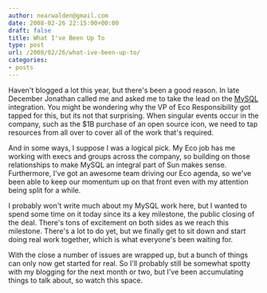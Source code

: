 ```yaml
---
author: nearwalden@gmail.com
date: 2008-02-26 22:15:00+00:00
draft: false
title: What I've Been Up To
type: post
url: /2008/02/26/what-ive-been-up-to/
categories:
- posts
---
```


Haven't blogged a lot this year, but there's been a good reason. In late December Jonathan called me and asked me to take the lead on the [MySQL](http://www.mysql.com/) integration. You might be wondering why the VP of Eco Responsibility got tapped for this, but its not that surprising. When singular events occur in the company, such as the $1B purchase of an open source icon, we need to tap resources from all over to cover all of the work that's required.





And in some ways, I suppose I was a logical pick. My Eco job has me working with execs and groups across the company, so building on those relationships to make MySQL an integral part of Sun makes sense. Furthermore, I've got an awesome team driving our Eco agenda, so we've been able to keep our momentum up on that front even with my attention being split for a while.





I probably won't write much about my MySQL work here, but I wanted to spend some time on it today since its a key milestone, the public closing of the deal. There's tons of excitement on both sides as we reach this milestone. There's a lot to do yet, but we finally get to sit down and start doing real work together, which is what everyone's been waiting for.





With the close a number of issues are wrapped up, but a bunch of things can only now get started for real. So I'll probably still be somewhat spotty with my blogging for the next month or two, but I've been accumulating things to talk about, so watch this space.



